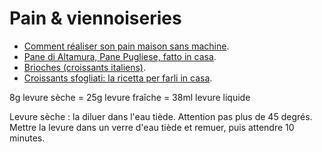 # Pain & viennoiseries

 * [Comment réaliser son pain maison sans machine](https://madame.lefigaro.fr/cuisine/conseils-et-etapes-pour-realiser-son-pain-maison-sans-machine-101016-117222).
 * [Pane di Altamura, Pane Pugliese, fatto in casa](https://www.chefstefanobarbato.com/ita/ricette/pane-di-altamura-pane-pugliese-fatto-in-casa/).
 * [Brioches (croissants italiens)](https://ricette.giallozafferano.it/Brioches.html).
 * [Croissants sfogliati: la ricetta per farli in casa](https://video.cookist.it/video/an/Xnna_-SwH3PFLOiT).

8g levure sèche = 25g levure fraîche = 38ml levure liquide

Levure sèche : la diluer dans l'eau tiède. Attention pas plus de 45 degrés.
	Mettre la levure dans un verre d'eau tiède et remuer, puis attendre 10 minutes.
